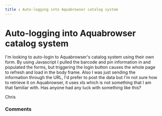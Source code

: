 ```yaml
---
title : Auto-logging into Aquabrowser catalog system
---
```

Auto-logging into Aquabrowser catalog system
=====================
I'm looking to auto-login to Aquabrowser's catalog system using their
own form. By using Javascript I pulled the barcode and pin information
in and populated the forms, but triggering the login button causes the
whole page to refresh and load in the body frame. Also I was just
sending the information through the URL, I'd prefer to post the data but
I'm not sure how to retrieve it on Aquabrowser, it uses xls which is not
something that I am that familiar with. Has anyone had any luck with
something like this?

Chris

### Comments ###


